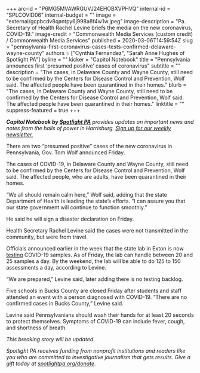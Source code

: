 +++
arc-id = "P6MG5MVAWRGUVJ24EHOBXVPHVQ"
internal-id = "SPLCOVID06"
internal-budget = ""
image = "external/gcpbcdv8qantpy6j998a8f4w1w.jpeg"
image-description = "Pa. Secretary of Health Rachel Levine briefs the media on the new coronavirus, COVID-19."
image-credit = "Commonwealth Media Services (custom credit) / Commonwealth Media Services"
published = 2020-03-06T14:59:54Z
slug = "pennsylvania-first-coronavirus-cases-tests-confirmed-delaware-wayne-county"
authors = ["Cynthia Fernandez", "Sarah Anne Hughes of Spotlight PA"]
byline = ""
kicker = "Capitol Notebook"
title = "Pennsylvania announces first ‘presumed positive’ cases of coronavirus"
subtitle = ""
description = "The cases, in Delaware County and Wayne County, still need to be confirmed by the Centers for Disease Control and Prevention, Wolf said. The affected people have been quarantined in their homes."
blurb = "The cases, in Delaware County and Wayne County, still need to be confirmed by the Centers for Disease Control and Prevention, Wolf said. The affected people have been quarantined in their homes."
linktitle = ""
suppress-featured = true
+++

<i><b>Capitol Notebook by </b></i><a href="https://www.spotlightpa.org/"><i><b>Spotlight PA</b></i></a><i> provides updates on important news and notes from the halls of power in Harrisburg. </i><a href="https://www.spotlightpa.org/newsletters"><i>Sign up for our weekly newsletter.</i></a>

There are two “presumed positive” cases of the new coronavirus in Pennsylvania, Gov. Tom Wolf announced Friday.

The cases of COVID-19, in Delaware County and Wayne County, still need to be confirmed by the Centers for Disease Control and Prevention, Wolf said. The affected people, who are adults, have been quarantined in their homes.

“We all should remain calm here,” Wolf said, adding that the state Department of Health is leading the state’s efforts. “I can assure you that our state government will continue to function smoothly.”

He said he will sign a disaster declaration on Friday. 

Health Secretary Rachel Levine said the cases were not transmitted in the community, but were from travel.

Officials announced earlier in the week that the state lab in Exton is now <a href="https://www.spotlightpa.org/news/2020/03/pennsylvania-coronavirus-testing-state-labs/" target="_blank">testing</a> COVID-19 samples. As of Friday, the lab can handle between 20 and 25 samples a day. By the weekend, the lab will be able to do 125 to 150 assessments a day, according to Levine.

“We are prepared,” Levine said, later adding there is no testing backlog. 

Five schools in Bucks County are closed Friday after students and staff attended an event with a person diagnosed with COVID-19. “There are no confirmed cases in Bucks County,” Levine said.

Levine said Pennsylvanians should wash their hands for at least 20 seconds to protect themselves. Symptoms of COVID-19 can include fever, cough, and shortness of breath.

<i>This breaking story will be updated. </i>

<i>Spotlight PA receives funding from nonprofit institutions and readers like you who are committed to investigative journalism that gets results. Give a gift today at </i><a href="https://www.spotlightpa.org/donate"><i>spotlightpa.org/donate</i></a><i>.</i>

